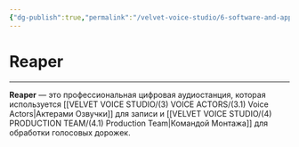 ```yaml
---
{"dg-publish":true,"permalink":"/velvet-voice-studio/6-software-and-apps/6-1-reaper/"}
---
```


# Reaper
- - -
**Reaper** — это профессиональная цифровая аудиостанция, которая используется [[VELVET VOICE STUDIO/(3) VOICE ACTORS/(3.1) Voice Actors\|Актерами Озвучки]] для записи и [[VELVET VOICE STUDIO/(4) PRODUCTION TEAM/(4.1) Production Team\|Командой Монтажа]] для обработки голосовых дорожек. 

